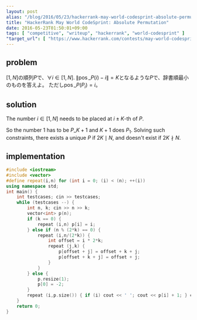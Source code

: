 ```yaml
---
layout: post
alias: "/blog/2016/05/23/hackerrank-may-world-codesprint-absolute-permutation/"
title: "HackerRank May World CodeSprint: Absolute Permutation"
date: 2016-05-23T01:50:01+09:00
tags: [ "competitive", "writeup", "hackerrank", "world-codesprint" ]
"target_url": [ "https://www.hackerrank.com/contests/may-world-codesprint/challenges/absolute-permutation" ]
---
```


## problem

$[1,N]$の順列$P$で、$\forall i \in [1,N].\; \|\operatorname{pos}\_P(i) - i\| = K$となるような$P$で、辞書順最小のものを答えよ。
ただし$\operatorname{pos}\_P(P_i) = i$。

## solution

The number $i \in [1,N]$ needs to be placed at $i \pm K$-th of $P$.

So the number $1$ has to be $P\_{K+1}$ and $K+1$ does $P_1$.
Solving such constraints, there exists a unique $P$ if $2K \mid N$, and doesn't exist if $2K \nmid N$.

## implementation

``` c++
#include <iostream>
#include <vector>
#define repeat(i,n) for (int i = 0; (i) < (n); ++(i))
using namespace std;
int main() {
    int testcases; cin >> testcases;
    while (testcases --) {
        int n, k; cin >> n >> k;
        vector<int> p(n);
        if (k == 0) {
            repeat (i,n) p[i] = i;
        } else if (n % (2*k) == 0) {
            repeat (i,n/(2*k)) {
                int offset = i * 2*k;
                repeat (j,k) {
                    p[offset + j] = offset + k + j;
                    p[offset + k + j] = offset + j;
                }
            }
        } else {
            p.resize(1);
            p[0] = -2;
        }
        repeat (i,p.size()) { if (i) cout << ' '; cout << p[i] + 1; } cout << endl;
    }
    return 0;
}
```
